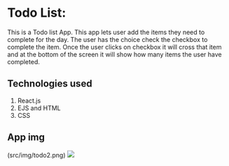 # Todo List:

This is a Todo list App. This app lets user add the items they need to complete for the day. The user has the choice check the checkbox to complete the item. Once the user clicks on checkbox it will cross that item and at the bottom of the screen it will show how many items the user have completed.

## Technologies used
1. React.js
2. EJS and HTML
3. CSS

## App img
(src/img/todo2.png)
<img src="src/img/todo2.png" />
